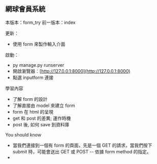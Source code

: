 
## 網球會員系統

本版本：form_try
前一版本：index

更新：
* 使用 form 來製作輸入介面

啟動：
* py manage.py runserver
* 開啟瀏覽器：[http://127.0.0.1:8000](http://127.0.0.1:8000)
* 點選 inputform 連接

學習內容
* 了解 form 的設計
* 了解直接由 model 來建立 form
* form 在 html 的呈現
* get 和 post 的差異; 運作時機
* post 後, 如何 save 到資料庫

You should know
* 當我們連接到一個有 form 的頁面，先是一個 GET 的請求，當我們按下 submit 時，可能會送出 GET 或 POST -- 依據 form method 的指定。
* 